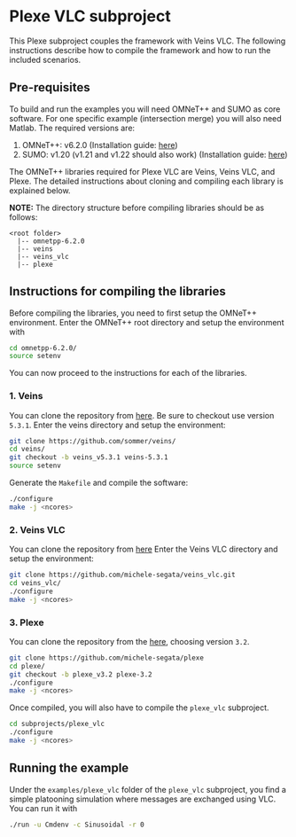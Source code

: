 # Plexe VLC subproject

This Plexe subproject couples the framework with Veins VLC.
The following instructions describe how to compile the framework and how to run the included scenarios.

## Pre-requisites
To build and run the examples you will need OMNeT++ and SUMO as core software.
For one specific example (intersection merge) you will also need Matlab.
The required versions are:
1. OMNeT++: v6.2.0 (Installation guide: [here](https://doc.omnetpp.org/q/InstallGuide.pdf))
2. SUMO: v1.20 (v1.21 and v1.22 should also work) (Installation guide: [here](https://sumo.dlr.de/docs/Installing/index.html))

The OMNeT++ libraries required for Plexe VLC are Veins, Veins VLC, and Plexe.
The detailed instructions about cloning and compiling each library is explained below.

**NOTE:** The directory structure before compiling libraries should be as follows:
```
<root folder>
  |-- omnetpp-6.2.0
  |-- veins
  |-- veins_vlc
  |-- plexe
```

## Instructions for compiling the libraries
Before compiling the libraries, you need to first setup the OMNeT++ environment.
Enter the OMNeT++ root directory and setup the environment with
```bash
cd omnetpp-6.2.0/
source setenv
```
You can now proceed to the instructions for each of the libraries.

### 1. Veins

You can clone the repository from [here](https://github.com/sommer/veins/).
Be sure to checkout use version `5.3.1`.
Enter the veins directory and setup the environment:
```bash
git clone https://github.com/sommer/veins/
cd veins/
git checkout -b veins_v5.3.1 veins-5.3.1
source setenv
```
Generate the `Makefile` and compile the software:
```bash
./configure
make -j <ncores>
```

### 2. Veins VLC

You can clone the repository from [here](https://github.com:michele-segata/veins_vlc)
Enter the Veins VLC directory and setup the environment:
```bash
git clone https://github.com/michele-segata/veins_vlc.git
cd veins_vlc/
./configure
make -j <ncores>
```

### 3. Plexe

You can clone the repository from the [here](https://github.com/michele-segata/plexe), choosing version `3.2`.
```bash
git clone https://github.com/michele-segata/plexe
cd plexe/
git checkout -b plexe_v3.2 plexe-3.2
./configure
make -j <ncores>
```
Once compiled, you will also have to compile the `plexe_vlc` subproject.
```bash
cd subprojects/plexe_vlc
./configure
make -j <ncores>
```

## Running the example

Under the `examples/plexe_vlc` folder of the `plexe_vlc` subproject, you find a simple platooning simulation where messages are exchanged using VLC.
You can run it with
```bash
./run -u Cmdenv -c Sinusoidal -r 0
```
